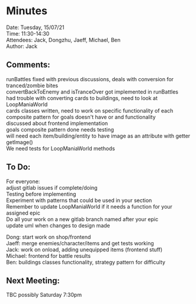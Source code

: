 # Minutes
Date: Tuesday, 15/07/21\
Time: 11:30-14:30\
Attendees: Jack, Dongzhu, Jaeff, Michael, Ben\
Author: Jack

## Comments:
runBattles fixed with previous discussions, deals with conversion for tranced/zombie bites\
convertBackToEnemy and isTranceOver got implemented in runBattles\
had trouble with converting cards to buildings, need to look at LoopManiaWorld\
cards classes written, need to work on specific functionality of each\
composite pattern for goals doesn't have or and functionality\
discussed about frontend implementation\
goals composite pattern done needs testing\
will need each item/building/entity to have image as an attribute with getter getImage()\
We need tests for LoopManiaWorld methods

## To Do:
For everyone:\
adjust gitlab issues if complete/doing\
Testing before implementing\
Experiment with patterns that could be used in your section\
Remember to update LoopManiaWorld if it needs a function for your assigned epic\
Do all your work on a new gitlab branch named after your epic\
update uml when changes to design made

Dong: start work on shop/frontend\
Jaeff: merge enemies/character/items and get tests working\
Jack: work on onload, adding unequipped items (frontend stuff)\
Michael: frontend for battle results\
Ben: buildings classes functionality, strategy pattern for difficulty

## Next Meeting:
TBC possibly Saturday 7:30pm